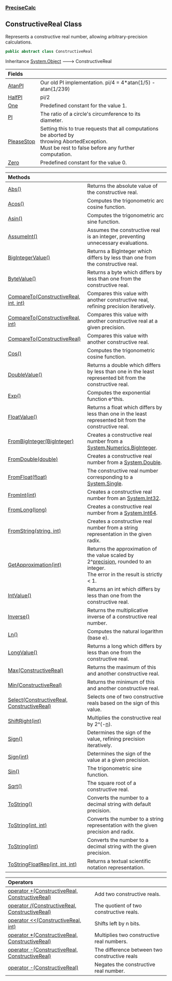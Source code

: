 ### [PreciseCalc](PreciseCalc.md 'PreciseCalc')

## ConstructiveReal Class

Represents a constructive real number, allowing arbitrary-precision calculations.

```csharp
public abstract class ConstructiveReal
```

Inheritance [System.Object](https://docs.microsoft.com/en-us/dotnet/api/System.Object 'System.Object') &#129106; ConstructiveReal

| Fields | |
| :--- | :--- |
| [AtanPI](PreciseCalc.ConstructiveReal.AtanPI.md 'PreciseCalc.ConstructiveReal.AtanPI') | Our old PI implementation. pi/4 = 4*atan(1/5) - atan(1/239) |
| [HalfPI](PreciseCalc.ConstructiveReal.HalfPI.md 'PreciseCalc.ConstructiveReal.HalfPI') | pi/2 |
| [One](PreciseCalc.ConstructiveReal.One.md 'PreciseCalc.ConstructiveReal.One') | Predefined constant for the value 1. |
| [PI](PreciseCalc.ConstructiveReal.PI.md 'PreciseCalc.ConstructiveReal.PI') | The ratio of a circle's circumference to its diameter. |
| [PleaseStop](PreciseCalc.ConstructiveReal.PleaseStop.md 'PreciseCalc.ConstructiveReal.PleaseStop') | Setting this to true requests that all computations be aborted by<br/>throwing AbortedException.<br/>Must be rest to false before any further<br/>computation. |
| [Zero](PreciseCalc.ConstructiveReal.Zero.md 'PreciseCalc.ConstructiveReal.Zero') | Predefined constant for the value 0. |

| Methods | |
| :--- | :--- |
| [Abs()](PreciseCalc.ConstructiveReal.Abs().md 'PreciseCalc.ConstructiveReal.Abs()') | Returns the absolute value of the constructive real. |
| [Acos()](PreciseCalc.ConstructiveReal.Acos().md 'PreciseCalc.ConstructiveReal.Acos()') | Computes the trigonometric arc cosine function. |
| [Asin()](PreciseCalc.ConstructiveReal.Asin().md 'PreciseCalc.ConstructiveReal.Asin()') | Computes the trigonometric arc sine function. |
| [AssumeInt()](PreciseCalc.ConstructiveReal.AssumeInt().md 'PreciseCalc.ConstructiveReal.AssumeInt()') | Assumes the constructive real is an integer, preventing unnecessary evaluations. |
| [BigIntegerValue()](PreciseCalc.ConstructiveReal.BigIntegerValue().md 'PreciseCalc.ConstructiveReal.BigIntegerValue()') | Returns a BigInteger which differs by less than one from the constructive real. |
| [ByteValue()](PreciseCalc.ConstructiveReal.ByteValue().md 'PreciseCalc.ConstructiveReal.ByteValue()') | Returns a byte which differs by less than one from the constructive real. |
| [CompareTo(ConstructiveReal, int, int)](PreciseCalc.ConstructiveReal.CompareTo(PreciseCalc.ConstructiveReal,int,int).md 'PreciseCalc.ConstructiveReal.CompareTo(PreciseCalc.ConstructiveReal, int, int)') | Compares this value with another constructive real, refining precision iteratively. |
| [CompareTo(ConstructiveReal, int)](PreciseCalc.ConstructiveReal.CompareTo(PreciseCalc.ConstructiveReal,int).md 'PreciseCalc.ConstructiveReal.CompareTo(PreciseCalc.ConstructiveReal, int)') | Compares this value with another constructive real at a given precision. |
| [CompareTo(ConstructiveReal)](PreciseCalc.ConstructiveReal.CompareTo(PreciseCalc.ConstructiveReal).md 'PreciseCalc.ConstructiveReal.CompareTo(PreciseCalc.ConstructiveReal)') | Compares this value with another constructive real. |
| [Cos()](PreciseCalc.ConstructiveReal.Cos().md 'PreciseCalc.ConstructiveReal.Cos()') | Computes the trigonometric cosine function. |
| [DoubleValue()](PreciseCalc.ConstructiveReal.DoubleValue().md 'PreciseCalc.ConstructiveReal.DoubleValue()') | Returns a double which differs by less than one in the least represented bit from the constructive real. |
| [Exp()](PreciseCalc.ConstructiveReal.Exp().md 'PreciseCalc.ConstructiveReal.Exp()') | Computes the exponential function e^this. |
| [FloatValue()](PreciseCalc.ConstructiveReal.FloatValue().md 'PreciseCalc.ConstructiveReal.FloatValue()') | Returns a float which differs by less than one in the least represented bit from the constructive real. |
| [FromBigInteger(BigInteger)](PreciseCalc.ConstructiveReal.FromBigInteger(System.Numerics.BigInteger).md 'PreciseCalc.ConstructiveReal.FromBigInteger(System.Numerics.BigInteger)') | Creates a constructive real number from a [System.Numerics.BigInteger](https://docs.microsoft.com/en-us/dotnet/api/System.Numerics.BigInteger 'System.Numerics.BigInteger'). |
| [FromDouble(double)](PreciseCalc.ConstructiveReal.FromDouble(double).md 'PreciseCalc.ConstructiveReal.FromDouble(double)') | Creates a constructive real number from a [System.Double](https://docs.microsoft.com/en-us/dotnet/api/System.Double 'System.Double'). |
| [FromFloat(float)](PreciseCalc.ConstructiveReal.FromFloat(float).md 'PreciseCalc.ConstructiveReal.FromFloat(float)') | The constructive real number corresponding to a [System.Single](https://docs.microsoft.com/en-us/dotnet/api/System.Single 'System.Single'). |
| [FromInt(int)](PreciseCalc.ConstructiveReal.FromInt(int).md 'PreciseCalc.ConstructiveReal.FromInt(int)') | Creates a constructive real number from an [System.Int32](https://docs.microsoft.com/en-us/dotnet/api/System.Int32 'System.Int32'). |
| [FromLong(long)](PreciseCalc.ConstructiveReal.FromLong(long).md 'PreciseCalc.ConstructiveReal.FromLong(long)') | Creates a constructive real number from a [System.Int64](https://docs.microsoft.com/en-us/dotnet/api/System.Int64 'System.Int64'). |
| [FromString(string, int)](PreciseCalc.ConstructiveReal.FromString(string,int).md 'PreciseCalc.ConstructiveReal.FromString(string, int)') | Creates a constructive real number from a string representation in the given radix. |
| [GetApproximation(int)](PreciseCalc.ConstructiveReal.GetApproximation(int).md 'PreciseCalc.ConstructiveReal.GetApproximation(int)') | Returns the approximation of the value scaled by 2^[precision](PreciseCalc.ConstructiveReal.GetApproximation(int).md#PreciseCalc.ConstructiveReal.GetApproximation(int).precision 'PreciseCalc.ConstructiveReal.GetApproximation(int).precision'), rounded to an integer.<br/>The error in the result is strictly < 1. |
| [IntValue()](PreciseCalc.ConstructiveReal.IntValue().md 'PreciseCalc.ConstructiveReal.IntValue()') | Returns an int which differs by less than one from the constructive real. |
| [Inverse()](PreciseCalc.ConstructiveReal.Inverse().md 'PreciseCalc.ConstructiveReal.Inverse()') | Returns the multiplicative inverse of a constructive real number. |
| [Ln()](PreciseCalc.ConstructiveReal.Ln().md 'PreciseCalc.ConstructiveReal.Ln()') | Computes the natural logarithm (base e). |
| [LongValue()](PreciseCalc.ConstructiveReal.LongValue().md 'PreciseCalc.ConstructiveReal.LongValue()') | Returns a long which differs by less than one from the constructive real. |
| [Max(ConstructiveReal)](PreciseCalc.ConstructiveReal.Max(PreciseCalc.ConstructiveReal).md 'PreciseCalc.ConstructiveReal.Max(PreciseCalc.ConstructiveReal)') | Returns the maximum of this and another constructive real. |
| [Min(ConstructiveReal)](PreciseCalc.ConstructiveReal.Min(PreciseCalc.ConstructiveReal).md 'PreciseCalc.ConstructiveReal.Min(PreciseCalc.ConstructiveReal)') | Returns the minimum of this and another constructive real. |
| [Select(ConstructiveReal, ConstructiveReal)](PreciseCalc.ConstructiveReal.Select(PreciseCalc.ConstructiveReal,PreciseCalc.ConstructiveReal).md 'PreciseCalc.ConstructiveReal.Select(PreciseCalc.ConstructiveReal, PreciseCalc.ConstructiveReal)') | Selects one of two constructive reals based on the sign of this value. |
| [ShiftRight(int)](PreciseCalc.ConstructiveReal.ShiftRight(int).md 'PreciseCalc.ConstructiveReal.ShiftRight(int)') | Multiplies the constructive real by 2^(-[n](PreciseCalc.ConstructiveReal.ShiftRight(int).md#PreciseCalc.ConstructiveReal.ShiftRight(int).n 'PreciseCalc.ConstructiveReal.ShiftRight(int).n')). |
| [Sign()](PreciseCalc.ConstructiveReal.Sign().md 'PreciseCalc.ConstructiveReal.Sign()') | Determines the sign of the value, refining precision iteratively. |
| [Sign(int)](PreciseCalc.ConstructiveReal.Sign(int).md 'PreciseCalc.ConstructiveReal.Sign(int)') | Determines the sign of the value at a given precision. |
| [Sin()](PreciseCalc.ConstructiveReal.Sin().md 'PreciseCalc.ConstructiveReal.Sin()') | The trigonometric sine function. |
| [Sqrt()](PreciseCalc.ConstructiveReal.Sqrt().md 'PreciseCalc.ConstructiveReal.Sqrt()') | The square root of a constructive real. |
| [ToString()](PreciseCalc.ConstructiveReal.ToString().md 'PreciseCalc.ConstructiveReal.ToString()') | Converts the number to a decimal string with default precision. |
| [ToString(int, int)](PreciseCalc.ConstructiveReal.ToString(int,int).md 'PreciseCalc.ConstructiveReal.ToString(int, int)') | Converts the number to a string representation with the given precision and radix. |
| [ToString(int)](PreciseCalc.ConstructiveReal.ToString(int).md 'PreciseCalc.ConstructiveReal.ToString(int)') | Converts the number to a decimal string with the given precision. |
| [ToStringFloatRep(int, int, int)](PreciseCalc.ConstructiveReal.ToStringFloatRep(int,int,int).md 'PreciseCalc.ConstructiveReal.ToStringFloatRep(int, int, int)') | Returns a textual scientific notation representation. |

| Operators | |
| :--- | :--- |
| [operator +(ConstructiveReal, ConstructiveReal)](PreciseCalc.ConstructiveReal.op_Addition(PreciseCalc.ConstructiveReal,PreciseCalc.ConstructiveReal).md 'PreciseCalc.ConstructiveReal.op_Addition(PreciseCalc.ConstructiveReal, PreciseCalc.ConstructiveReal)') | Add two constructive reals. |
| [operator /(ConstructiveReal, ConstructiveReal)](PreciseCalc.ConstructiveReal.op_Division(PreciseCalc.ConstructiveReal,PreciseCalc.ConstructiveReal).md 'PreciseCalc.ConstructiveReal.op_Division(PreciseCalc.ConstructiveReal, PreciseCalc.ConstructiveReal)') | The quotient of two constructive reals. |
| [operator &lt;&lt;(ConstructiveReal, int)](PreciseCalc.ConstructiveReal.op_LeftShift(PreciseCalc.ConstructiveReal,int).md 'PreciseCalc.ConstructiveReal.op_LeftShift(PreciseCalc.ConstructiveReal, int)') | Shifts left by n bits. |
| [operator *(ConstructiveReal, ConstructiveReal)](PreciseCalc.ConstructiveReal.op_Multiply(PreciseCalc.ConstructiveReal,PreciseCalc.ConstructiveReal).md 'PreciseCalc.ConstructiveReal.op_Multiply(PreciseCalc.ConstructiveReal, PreciseCalc.ConstructiveReal)') | Multiplies two constructive real numbers. |
| [operator -(ConstructiveReal, ConstructiveReal)](PreciseCalc.ConstructiveReal.op_Subtraction(PreciseCalc.ConstructiveReal,PreciseCalc.ConstructiveReal).md 'PreciseCalc.ConstructiveReal.op_Subtraction(PreciseCalc.ConstructiveReal, PreciseCalc.ConstructiveReal)') | The difference between two constructive reals |
| [operator -(ConstructiveReal)](PreciseCalc.ConstructiveReal.op_UnaryNegation(PreciseCalc.ConstructiveReal).md 'PreciseCalc.ConstructiveReal.op_UnaryNegation(PreciseCalc.ConstructiveReal)') | Negates the constructive real number. |
